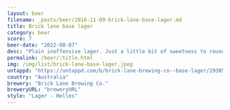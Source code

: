 ```yaml
---
layout: beer
filename: _posts/beer/2016-11-09-brick-lane-base-lager.md
title: Brick lane base lager
category: beer
score: 7
beer-date: "2022-08-07"
desc: "Plain inoffensive lager. Just a little bit of sweetness to round it out and make it easy drinking"
permalink: /beer/:title.html
img: /img/list/brick-lane-base-lager.jpeg
untappd: "https://untappd.com/b/brick-lane-brewing-co--base-lager/2930516"
country: "Australia"
brewery: "Brick Lane Brewing Co."
breweryURL: "breweryURL"
style: "Lager - Helles"
---
```

